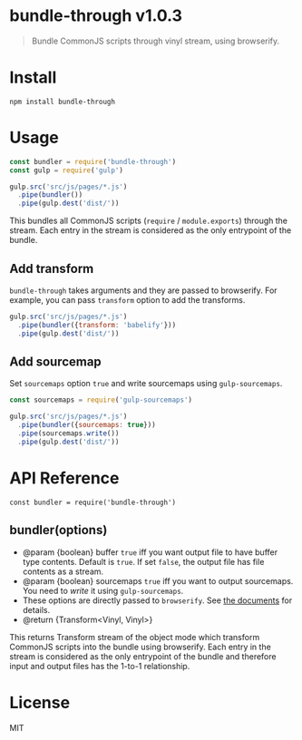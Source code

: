 # bundle-through v1.0.3

> Bundle CommonJS scripts through vinyl stream, using browserify.

# Install

    npm install bundle-through

# Usage

```js
const bundler = require('bundle-through')
const gulp = require('gulp')

gulp.src('src/js/pages/*.js')
  .pipe(bundler())
  .pipe(gulp.dest('dist/'))
```

This bundles all CommonJS scripts (`require` / `module.exports`) through the stream. Each entry in the stream is considered as the only entrypoint of the bundle.

## Add transform

`bundle-through` takes arguments and they are passed to browserify. For example, you can pass `transform` option to add the transforms.

```js
gulp.src('src/js/pages/*.js')
  .pipe(bundler({transform: 'babelify'}))
  .pipe(gulp.dest('dist/'))
```

## Add sourcemap

Set `sourcemaps` option `true` and write sourcemaps using `gulp-sourcemaps`.

```js
const sourcemaps = require('gulp-sourcemaps')

gulp.src('src/js/pages/*.js')
  .pipe(bundler({sourcemaps: true}))
  .pipe(sourcemaps.write())
  .pipe(gulp.dest('dist/'))
```

# API Reference

```
const bundler = require('bundle-through')
```

## bundler(options)

- @param {boolean} buffer `true` iff you want output file to have buffer type contents. Default is `true`. If set `false`, the output file has file contents as a stream.
- @param {boolean} sourcemaps `true` iff you want to output sourcemaps. You need to *write* it using `gulp-sourcemaps`.
- These options are directly passed to `browserify`. See [the documents](https://github.com/substack/node-browserify#browserifyfiles--opts) for details.
- @return {Transform<Vinyl, Vinyl>}

This returns Transform stream of the object mode which transform CommonJS scripts into the bundle using browserify. Each entry in the stream is considered as the only entrypoint of the bundle and therefore input and output files has the 1-to-1 relationship.

# License

MIT
